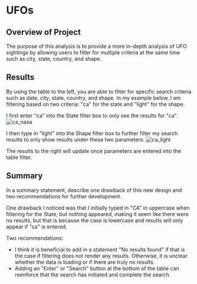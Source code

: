 # UFOs

## Overview of Project
The purpose of this analysis is to provide a more in-depth analysis of UFO sightings by allowing users to filter for multiple criteria at the same time such as city, state, country, and shape. 

## Results
By using the table to the left, you are able to filter for specific search criteria such as date, city, state, country, and shape. In my example below, I am filtering based on two criteria: "ca" for the state and "light" for the shape.

I first enter "ca" into the State filter box to only see the results for "ca". 
![ca_nasa](static/images/ca_nasa.jpg)

I then type in "light" into the Shape filter box to further filter my search results to only show results under these two parameters. 
![ca_light](static/images/ca_light.jpg)

The results to the right will update once parameters are entered into the table filter. 

## Summary
In a summary statement, describe one drawback of this new design and two recommendations for further development.

One drawback I noticed was that I initially typed in "CA" in uppercase when filtering for the State, but nothing appeared, making it seem like there were no results, but that is because the case is lowercase and results will only appear if "ca" is entered. 

Two recommendations:
- I think it is beneficial to add in a statement "No results found" if that is the case if filtering does not render any results. Otherwise, it is unclear whether the data is loading or if there are truly no results.
- Adding an "Enter" or "Search" button at the bottom of the table can reenforce that the search has initiated and complete the search. 


